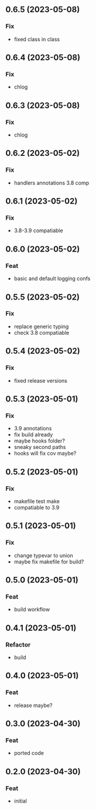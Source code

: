 ## 0.6.5 (2023-05-08)

### Fix

- fixed class in class

## 0.6.4 (2023-05-08)

### Fix

- chlog

## 0.6.3 (2023-05-08)

### Fix

- chlog

## 0.6.2 (2023-05-02)

### Fix

- handlers annotations 3.8 comp

## 0.6.1 (2023-05-02)

### Fix

- 3.8-3.9 compatiable

## 0.6.0 (2023-05-02)

### Feat

-  basic and default logging confs

## 0.5.5 (2023-05-02)

### Fix

- replace generic typing
- check 3.8 compatiable

## 0.5.4 (2023-05-02)

### Fix

- fixed release versions

## 0.5.3 (2023-05-01)

### Fix

- 3.9 annotations
- fix build already
- maybe hooks folder?
- sneaky second paths
- hooks will fix cov maybe?

## 0.5.2 (2023-05-01)

### Fix

- makefile test make
- compatiable to 3.9

## 0.5.1 (2023-05-01)

### Fix

- change typevar to union
- maybe fix makefile for build?

## 0.5.0 (2023-05-01)

### Feat

- build workflow

## 0.4.1 (2023-05-01)

### Refactor

- build

## 0.4.0 (2023-05-01)

### Feat

- release maybe?

## 0.3.0 (2023-04-30)

### Feat

- ported code

## 0.2.0 (2023-04-30)

### Feat

- initial
